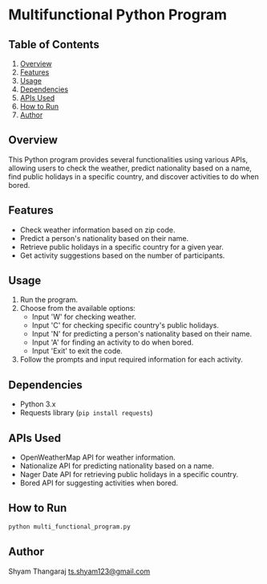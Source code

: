 # Multifunctional Python Program

## Table of Contents
1. [Overview](#overview)
2. [Features](#features)
3. [Usage](#usage)
4. [Dependencies](#dependencies)
5. [APIs Used](#apis-used)
6. [How to Run](#how-to-run)
7. [Author](#author)

## Overview

This Python program provides several functionalities using various APIs, allowing users to check the weather, predict nationality based on a name, find public holidays in a specific country, and discover activities to do when bored.

## Features

- Check weather information based on zip code.
- Predict a person's nationality based on their name.
- Retrieve public holidays in a specific country for a given year.
- Get activity suggestions based on the number of participants.

## Usage

1. Run the program.
2. Choose from the available options:
   - Input 'W' for checking weather.
   - Input 'C' for checking specific country's public holidays.
   - Input 'N' for predicting a person's nationality based on their name.
   - Input 'A' for finding an activity to do when bored.
   - Input 'Exit' to exit the code.
3. Follow the prompts and input required information for each activity.

## Dependencies

- Python 3.x
- Requests library (`pip install requests`)

## APIs Used

- OpenWeatherMap API for weather information.
- Nationalize API for predicting nationality based on a name.
- Nager Date API for retrieving public holidays in a specific country.
- Bored API for suggesting activities when bored.

## How to Run

```bash
python multi_functional_program.py
```

## Author 

Shyam Thangaraj <ts.shyam123@gmail.com>

